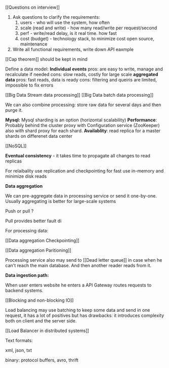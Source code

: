 [[Questions on interview]]

1. Ask questions to clarify the requirements:
	1. users - who will use the system, how often
	2. scale (read and write) - how many read/write per request/second
	3. perf - write/read delay, is it real time. how fast 
	4. cost (budget) - technology stack, to minimize cost open source, maintenance
2. Write all functional requirements, write down API eaxmple 


[[Cap theorem]] should be kept in mind

Define a data model:
	**Individual events** 
		pros: are easy to write, manage and recalculate if needed
		cons: slow reads, costly for large scale 
	**aggregated data**
		pros: fast reads, data is ready
		cons: filtering and queiris are limited, impossible to fix errors
		
[[Big Data Stream data processing]]
[[Big Data batch data processing]]

We can also combine processing: store raw data for several days and then purge it. 

**Mysql:**
Mysql sharding is an option (horizontal scalability)
**Performance**: Probably behind the cluster proxy with Configuration service (ZooKeeper) also with shard proxy for each shard.
**Availablity**:  read replica for a master shards on differenet data center


[[NoSQL]]

**Eventual consistency** - it takes time to propagate all changes to read replicas

For relaibality use replication and checkpointing
for fast use in-memory and minimize disk reads

**Data aggregation**

 We can pre-aggregate data in processing service or send it one-by-one. Usually aggregating is better for large-scale systems
 
 Push or pull ? 
 
 Pull provides better fault di
 
 For processing data: 
 
 [[Data aggregation Checkpointing]]
  
 [[Data aggregation Paritioning]]
 
 Processing service also may send to [[Dead letter queue]] in case when he can't reach the main database. And then another reader reads from it. 
 
**Data ingestion path:**

When user enters website he enters a API Gateway routes requests to backend systems.

[[Blocking and non-blocking IO]]

Load balancing may use batching to keep some data and send in one request, it has a lot of positives but has drawbacks: it introduces complexity both on client and the server side.

[[Load Balancer in distributed systems]]

 Text formats:
 
 xml, json, txt
 
 binary: protocol buffers, avro, thrift